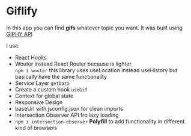 # Giflify

In this app you can find **gifs** whatever topic you want. It was built using [GIPHY API](https://developers.giphy.com/)

I use:

- React Hooks
- Wouter instead React Router because is lighter <br>
  `npm i wouter`
  this library uses useLocation instead useHistory but basically have the same functionality
- Service Layer `getData`
- Create a custom hook `useGif`
- Context for global state
- Responsive Design
- baseUrl with jsconfig.json for clean imports
- Intersection Observer API fro lazy loading
- `npm i intersection-observer` **Polyfill** to add functionality in different kind of browsers
